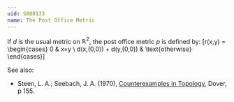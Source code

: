 ```yaml
---
uid: S000133
name: The Post Office Metric
---
```

If $d$ is the usual metric on $\mathbb{R}^2$, the post office metric $p$ is defined by: 
\[r(x,y) = \begin{cases}
    0 & x=y \\
    d(x,(0,0)) + d(y,(0,0)) & \text{otherwise}
\end{cases}\]

See also:

* Steen, L. A.; Seebach, J. A. (1970), [Counterexamples in Topology](http://books.google.com/books/about/Counterexamples_in_Topology.html?id=DkEuGkOtSrUC), Dover, p 155.


